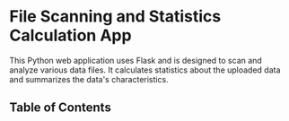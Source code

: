 # File Scanning and Statistics Calculation App


This Python web application uses Flask and is designed to scan and analyze various data files. It calculates statistics about the uploaded data and summarizes the data's characteristics.

## Table of Contents
